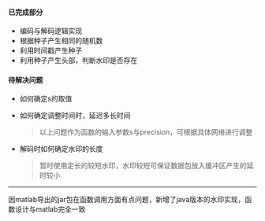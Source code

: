 #### 已完成部分  
- 编码与解码逻辑实现
- 根据种子产生相同的随机数
- 利用时间戳产生种子
- 利用种子产生头部，判断水印是否存在
#### 待解决问题
- 如何确定s的取值

- 如何确定调整时间时，延迟多长时间

  > 以上问题作为函数的输入参数s与precision，可根据具体网络进行调整

- 解码时如何确定水印的长度

  > 暂时使用定长的较短水印，水印较短可保证数据包放入缓冲区产生的延时较小

***

因matlab导出的jar包在函数调用方面有点问题，新增了java版本的水印实现，函数设计与matlab完全一致